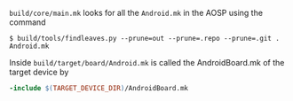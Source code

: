 ``build/core/main.mk`` looks for all the ``Android.mk`` in the AOSP using the command

```
$ build/tools/findleaves.py --prune=out --prune=.repo --prune=.git . Android.mk
```

Inside ``build/target/board/Android.mk`` is called the AndroidBoard.mk of the target device by

```Makefile
-include $(TARGET_DEVICE_DIR)/AndroidBoard.mk

```